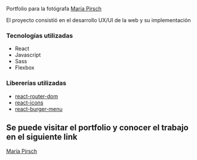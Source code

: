 Portfolio para la fotógrafa [Maria Pirsch](https://www.linkedin.com/in/mar%C3%ADa-pirsch-8a575173/)

El proyecto consistió en el desarrollo UX/UI de la web y su implementación

### Tecnologías utilizadas

- React
- Javascript
- Sass
- Flexbox

### Libererías utilizadas

- [react-router-dom](https://reactrouter.com/)
- [react-icons](https://react-icons.github.io/react-icons/)
- [react-burger-menu](https://github.com/negomi/react-burger-menu)



## Se puede visitar el portfolio y conocer el trabajo en el siguiente link  
[María Pirsch](https://mariapirsch.vercel.app/)
